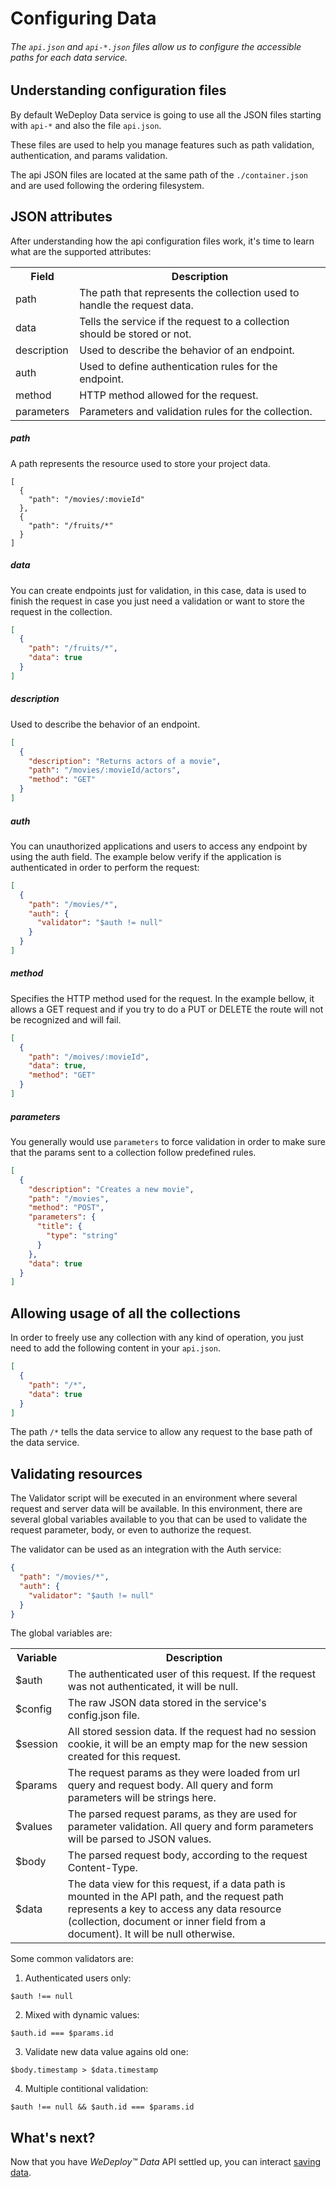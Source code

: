 # Configuring Data

###### The `api.json` and `api-*.json` files allow us to configure the accessible paths for each data service.

<!-- <article id="undestanding-configuration-files"> -->

## Understanding configuration files

By default WeDeploy Data service is going to use all the JSON files starting with `api-*` and also the file `api.json`.

These files are used to help you manage features such as path validation, authentication, and params validation.

The api JSON files are located at the same path of the `./container.json` and are used following the ordering filesystem.

<!-- </article> -->

<!-- <article id="json-attributes"> -->

## JSON attributes

After understanding how the api configuration files work, it's time to learn what are the supported attributes:

<table class="table">
  <tr>
    <th>Field</th> <th>Description</th>
  </tr>
  <tr>
    <td>path</td> <td>The path that represents the collection used to handle the request data.</td>
  </tr>
  <tr>
    <td>data</td> <td>Tells the service if the request to a collection should be stored or not.</td>
  </tr>
  <tr>
    <td>description</td> <td>Used to describe the behavior of an endpoint.</td>
  </tr>
  <tr>
    <td>auth</td> <td>Used to define authentication rules for the endpoint.</td>
  </tr>
  <tr>
    <td>method</td> <td>HTTP method allowed for the request.</td>
  </tr>
  <tr>
    <td>parameters</td> <td>Parameters and validation rules for the collection.</td>
  </tr>
</table>

##### path

A path represents the resource used to store your project data.

```
[
  {
    "path": "/movies/:movieId"
  },
  {
    "path": "/fruits/*"
  }
]
```

##### data

You can create endpoints just for validation, in this case, data is used to finish the request in case you just need a validation or want to store the request in the collection.

```json
[
  {
    "path": "/fruits/*",
    "data": true
  }
]
```

##### description

Used to describe the behavior of an endpoint.

```json
[
  {
    "description": "Returns actors of a movie",
    "path": "/movies/:movieId/actors",
    "method": "GET"
  }
]
```

##### auth

You can unauthorized applications and users to access any endpoint by using the auth field. The example below verify if the application is authenticated in order to perform the request:

```json
[
  {
    "path": "/movies/*",
    "auth": {
      "validator": "$auth != null"
    }
  }
]
```

##### method

Specifies the HTTP method used for the request. In the example bellow, it allows a GET request and if you try to do a PUT or DELETE the route will not be recognized and will fail.

```json
[
  {
    "path": "/moives/:movieId",
    "data": true,
    "method": "GET"
  }
]
```

##### parameters

You generally would use `parameters` to force validation in order to make sure that the params sent to a collection follow predefined rules.

```json
[
  {
    "description": "Creates a new movie",
    "path": "/movies",
    "method": "POST",
    "parameters": {
      "title": {
        "type": "string"
      }
    },
    "data": true
  }
]
```

<!-- </article> -->

<!-- <article id="allowing-usage-of-all-the-collections"> -->

## Allowing usage of all the collections

In order to freely use any collection with any kind of operation, you just need to add the following content in your `api.json`.

```json
[
  {
    "path": "/*",
    "data": true
  }
]
```

The path `/*` tells the data service to allow any request to the base path of the data service.

<!-- </article> -->

<!-- <article id="validating-resources"> -->

## Validating resources

The Validator script will be executed in an environment where several request and server data will be available. In this environment, there are several global variables available to you that can be used to validate the request parameter, body, or even to authorize the request.

The validator can be used as an integration with the Auth service:

```json
{
  "path": "/movies/*",
  "auth": {
    "validator": "$auth != null"
  }
}
```

The global variables are:

<table class="table">
  <tr>
    <th>Variable</th> <th>Description</th>
  </tr>
  <tr>
    <td>$auth</td> <td>The authenticated user of this request. If the request was not authenticated, it will be null.</td>
  </tr>
  <tr>
    <td>$config</td> <td>The raw JSON data stored in the service's config.json file.</td>
  </tr>
  <tr>
    <td>$session</td> <td>All stored session data. If the request had no session cookie, it will be an empty map for the new session created for this request.</td>
  </tr>
  <tr>
    <td>$params</td> <td>The request params as they were loaded from url query and request body. All query and form parameters will be strings here.</td>
  </tr>
  <tr>
    <td>$values</td> <td>The parsed request params, as they are used for parameter validation. All query and form parameters will be parsed to JSON values.</td>
  </tr>
  <tr>
    <td>$body</td> <td>The parsed request body, according to the request Content-Type.</td>
  </tr>
  <tr>
    <td>$data</td> <td>The data view for this request, if a data path is mounted in the API path, and the request path represents a key to access any data resource (collection, document or inner field from a document). It will be null otherwise.</td>
  </tr>

</table>

Some common validators are:

1) Authenticated users only:

```text
$auth !== null
```

2) Mixed with dynamic values:

```text
$auth.id === $params.id
```

3) Validate new data value agains old one:

```text
$body.timestamp > $data.timestamp
```

4) Multiple contitional validation:

```text
$auth !== null && $auth.id === $params.id
```

<!-- </article> -->

## What's next?

Now that you have *WeDeploy™ Data* API settled up, you can interact [saving data](/docs/data/js/saving-data.html).
